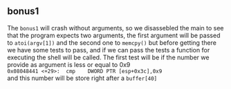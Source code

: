 ## bonus1
The `bonus1` will crash without arguments, so we disassebled the main to see that the program expects two arguments, the first argument will be passed to `atoi(argv[1])`
and the second one to `memcpy()` but before getting there we have some tests to pass, and if we can pass the tests a function for executing the shell will be called.
The first test will be if the number we provide as argument is less or equal to 0x9 <br>`0x08048441 <+29>:	cmp    DWORD PTR [esp+0x3c],0x9`<br> and this number will be store right after a `buffer[40]`

